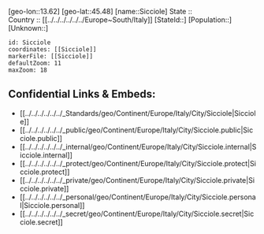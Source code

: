 ﻿---
location: [45.48,13.62] 
mapzoom: [7,12] 
mapmarker: city 
type: City
tags:
- geo/City


SpocWebEntityId: 34240
isDeleted: false
confidential: public

---
[geo-lon::13.62] 
[geo-lat::45.48] 
[name::Sicciole] 
State ::  
Country :: [[../../../../../../Europe~South/Italy]] 
[StateId::] 
[Population::] 
[Unknown::] 


```leaflet
id: Sicciole
coordinates: [[Sicciole]] 
markerFile: [[Sicciole]] 
defaultZoom: 11 
maxZoom: 18
```


## Confidential Links & Embeds: 
- [[../../../../../../_Standards/geo/Continent/Europe/Italy/City/Sicciole|Sicciole]] 
- [[../../../../../../_public/geo/Continent/Europe/Italy/City/Sicciole.public|Sicciole.public]] 
- [[../../../../../../_internal/geo/Continent/Europe/Italy/City/Sicciole.internal|Sicciole.internal]] 
- [[../../../../../../_protect/geo/Continent/Europe/Italy/City/Sicciole.protect|Sicciole.protect]] 
- [[../../../../../../_private/geo/Continent/Europe/Italy/City/Sicciole.private|Sicciole.private]] 
- [[../../../../../../_personal/geo/Continent/Europe/Italy/City/Sicciole.personal|Sicciole.personal]] 
- [[../../../../../../_secret/geo/Continent/Europe/Italy/City/Sicciole.secret|Sicciole.secret]] 
